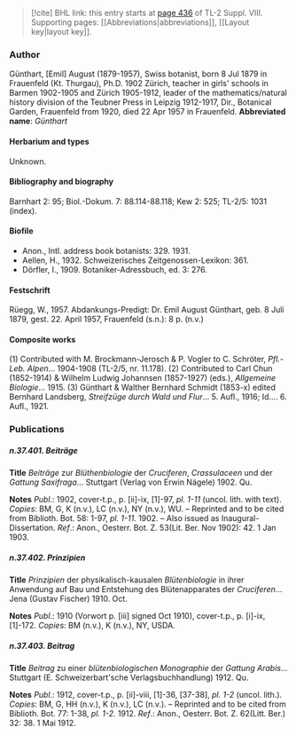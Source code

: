 > [!cite] BHL link: this entry starts at [page 436](https://www.biodiversitylibrary.org/page/33258914) of TL-2 Suppl. VIII.
> Supporting pages: [[Abbreviations|abbreviations]], [[Layout key|layout key]].

### Author

Günthart, \[Emil\] August (1879-1957), Swiss botanist, born 8 Jul 1879 in Frauenfeld (Kt. Thurgau), Ph.D. 1902 Zürich, teacher in girls' schools in Barmen 1902-1905 and Zürich 1905-1912, leader of the mathematics/natural history division of the Teubner Press in Leipzig 1912-1917, Dir., Botanical Garden, Frauenfeld from 1920, died 22 Apr 1957 in Frauenfeld. 
**Abbreviated name**: *Günthart*

#### Herbarium and types

Unknown.

#### Bibliography and biography

Barnhart 2: 95; Biol.-Dokum. 7: 88.114-88.118; Kew 2: 525; TL-2/5: 1031 (index).

#### Biofile

- Anon., Intl. address book botanists: 329. 1931.
- Aellen, H., 1932. Schweizerisches Zeitgenossen-Lexikon: 361.
- Dörfler, I., 1909. Botaniker-Adressbuch, ed. 3: 276.

#### Festschrift

Rüegg, W., 1957. Abdankungs-Predigt: Dr. Emil August Günthart, geb. 8 Juli 1879, gest. 22. April 1957, Frauenfeld (s.n.): 8 p. (n.v.)

#### Composite works

(1) Contributed with M. Brockmann-Jerosch & P. Vogler to C. Schröter, *Pfl.-Leb. Alpen*... 1904-1908 (TL-2/5, nr. 11.178).
(2) Contributed to Carl Chun (1852-1914) & Wilhelm Ludwig Johannsen (1857-1927) (eds.), *Allgemeine Biologie*... 1915.
(3) Günthart & Walther Bernhard Schmidt (1853-x) edited Bernhard Landsberg, *Streifzüge durch Wald und Flur*... 5. Aufl., 1916; Id.... 6. Aufl., 1921.

### Publications

##### n.37.401. Beiträge

**Title**
*Beiträge* zur *Blüthenbiologie* der *Cruciferen*, *Crassulaceen* und der *Gattung Saxifraga*... Stuttgart (Verlag von Erwin Nägele) 1902. Qu.

**Notes**
*Publ*.: 1902, cover-t.p., p. \[ii\]-ix, \[1\]-97, *pl. 1-11* (uncol. lith. with text). *Copies*: BM, G, K (n.v.), LC (n.v.), NY (n.v.), WU. – Reprinted and to be cited from Biblioth. Bot. 58: 1-97, *pl. 1-11.* 1902. – Also issued as Inaugural-Dissertation.
*Ref*.: Anon., Oesterr. Bot. Z. 53(Lit. Ber. Nov 1902): 42. 1 Jan 1903.

##### n.37.402. Prinzipien

**Title**
*Prinzipien* der physikalisch-kausalen *Blütenbiologie* in ihrer Anwendung auf Bau und Entstehung des Blütenapparates der *Cruciferen*... Jena (Gustav Fischer) 1910. Oct.

**Notes**
*Publ*.: 1910 (Vorwort p. \[iii\] signed Oct 1910), cover-t.p., p. \[i\]-ix, \[1\]-172. *Copies*: BM (n.v.), K (n.v.), NY, USDA.

##### n.37.403. Beitrag

**Title**
*Beitrag* zu einer *blütenbiologischen Monographie* der *Gattung Arabis*... Stuttgart (E. Schweizerbart'sche Verlagsbuchhandlung) 1912. Qu.

**Notes**
*Publ*.: 1912, cover-t.p., p. \[ii\]-viii, \[1\]-36, \[37-38\], *pl. 1-2* (uncol. lith.). *Copies*: BM, G, HH (n.v.), K (n.v.), LC (n.v.). – Reprinted and to be cited from Biblioth. Bot. 77: 1-38, *pl. 1-2.* 1912.
*Ref*.: Anon., Oesterr. Bot. Z. 62(Litt. Ber.) 32: 38. 1 Mai 1912.

